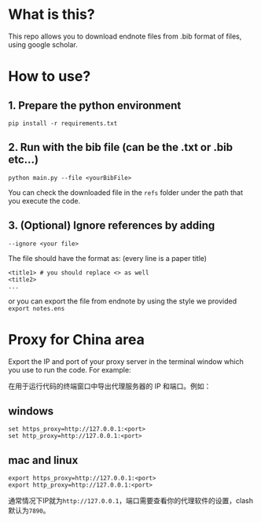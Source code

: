 # What is this?
 This repo allows you to download endnote files from .bib format of files, using google scholar.

# How to use?

## 1. Prepare the python environment

```
pip install -r requirements.txt
````

## 2. Run with the bib file (can be the .txt or .bib etc...)

```
python main.py --file <yourBibFile>
```

You can check the downloaded file in the `refs` folder under the path that you execute the code.

## 3. (Optional) Ignore references by adding
```
--ignore <your file>
```
The file should have the format as: (every line is a paper title)
```
<title1> # you should replace <> as well
<title2>
...
```
or you can export the file from endnote by using the style we provided `export notes.ens`


# Proxy for China area
Export the IP and port of your proxy server in the terminal window which you use to run the code. For example:

在用于运行代码的终端窗口中导出代理服务器的 IP 和端口。例如：

## windows
```
set https_proxy=http://127.0.0.1:<port>
set http_proxy=http://127.0.0.1:<port>
```

## mac and linux
```
export https_proxy=http://127.0.0.1:<port>
export http_proxy=http://127.0.0.1:<port>
```

通常情况下IP就为`http://127.0.0.1`，端口需要查看你的代理软件的设置，clash默认为`7890`。